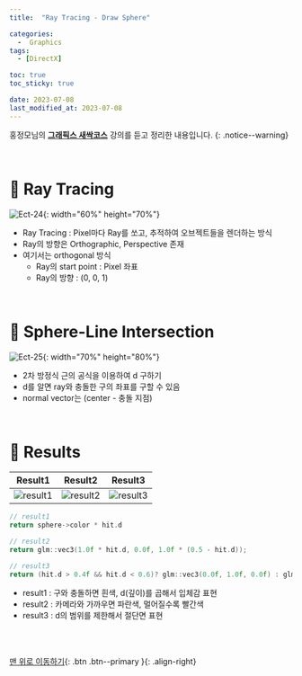 ```yaml
---
title:  "Ray Tracing - Draw Sphere" 

categories:
  -  Graphics
tags:
  - [DirectX]

toc: true
toc_sticky: true

date: 2023-07-08
last_modified_at: 2023-07-08
---
```



홍정모님의 **[그래픽스 새싹코스](https://honglab.co.kr/)** 강의를 듣고 정리한 내용입니다.
{: .notice--warning}

<br>


# 🐥 Ray Tracing

![Ect-24](https://github.com/inhopp/inhopp/assets/96368476/80b7e96e-3a6c-4cc3-9371-a06446b0f125){: width="60%" height="70%"}

- Ray Tracing : Pixel마다 Ray를 쏘고, 추적하여 오브젝트들을 렌더하는 방식
- Ray의 방향은 Orthographic, Perspective 존재
- 여기서는 orthogonal 방식
    - Ray의 start point : Pixel 좌표
    - Ray의 방향 : (0, 0, 1)


<br>

# 🐥 Sphere-Line Intersection

![Ect-25](https://github.com/inhopp/inhopp/assets/96368476/498a40cf-b79f-4b6d-b332-d5d763ea45b7){: width="70%" height="80%"}

- 2차 방정식 근의 공식을 이용하여 d 구하기
- d를 알면 ray와 충돌한 구의 좌표를 구할 수 있음
- normal vector는 (center - 충돌 지점)


<br>

# 🐥 Results

| Result1 | Result2 | Result3 |
|:-:|:-:|:-:|
|![result1](https://github.com/inhopp/inhopp/assets/96368476/e5130e42-fc3b-4fe6-910d-086a2ee72b8d)|![result2](https://github.com/inhopp/inhopp/assets/96368476/860faa9c-d0fc-4967-85f7-690778923fae)| ![result3](https://github.com/inhopp/inhopp/assets/96368476/df6e20f8-432f-4154-8b13-839277f07b21) |

``` cpp
// result1
return sphere->color * hit.d

// result2
return glm::vec3(1.0f * hit.d, 0.0f, 1.0f * (0.5 - hit.d));

// result3
return (hit.d > 0.4f && hit.d < 0.6)? glm::vec3(0.0f, 1.0f, 0.0f) : glm::vec3(0.0f, 0.0f, 0.0f);
```

- result1 : 구와 충돌하면 흰색, d(깊이)를 곱해서 입체감 표현
- result2 : 카메라와 가까우면 파란색, 멀어질수록 빨간색
- result3 : d의 범위를 제한해서 절단면 표현



<br>
<br>


[맨 위로 이동하기](#){: .btn .btn--primary }{: .align-right}